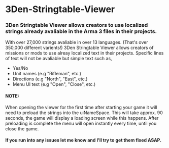# 3Den-Stringtable-Viewer
### 3Den Stringtable Viewer allows creators to use localized strings already avaliable in the Arma 3 files in their projects.

With over 27,000 strings avaliable in over 13 languages. (That's over 350,000 different varients!) 3Den Stringtable Viewer allows creators of missions or mods to use alreay localized text in their projects.
Specific lines of text will not be avaliable but simple text such as,
- Yes/No
- Unit names (e.g "Rifleman", etc.)
- Directions (e.g "North", "East", etc.)
- Menu UI text (e.g "Open", "Close", etc.)

#### NOTE:
When opening the viewer for the first time after starting your game it will need to preload the strings into the uiNameSpace. This will take approx. 90 seconds, the game will display a loading screen while this happens. After preloading is complete the menu will open instantly every time, until you close the game.

#### If you run into any issues let me know and I'll try to get them fixed ASAP.
